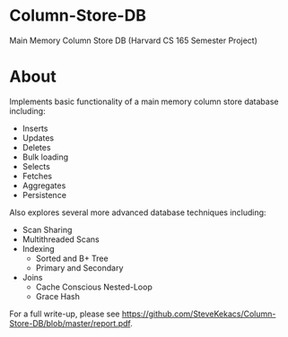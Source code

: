 # Column-Store-DB
Main Memory Column Store DB (Harvard CS 165 Semester Project)

# About
Implements basic functionality of a main memory column store database including:
  * Inserts
  * Updates
  * Deletes
  * Bulk loading
  * Selects
  * Fetches
  * Aggregates
  * Persistence

Also explores several more advanced database techniques including:
* Scan Sharing
* Multithreaded Scans
* Indexing
  * Sorted and B+ Tree
  * Primary and Secondary
* Joins
  * Cache Conscious Nested-Loop
  * Grace Hash

For a full write-up, please see https://github.com/SteveKekacs/Column-Store-DB/blob/master/report.pdf.


